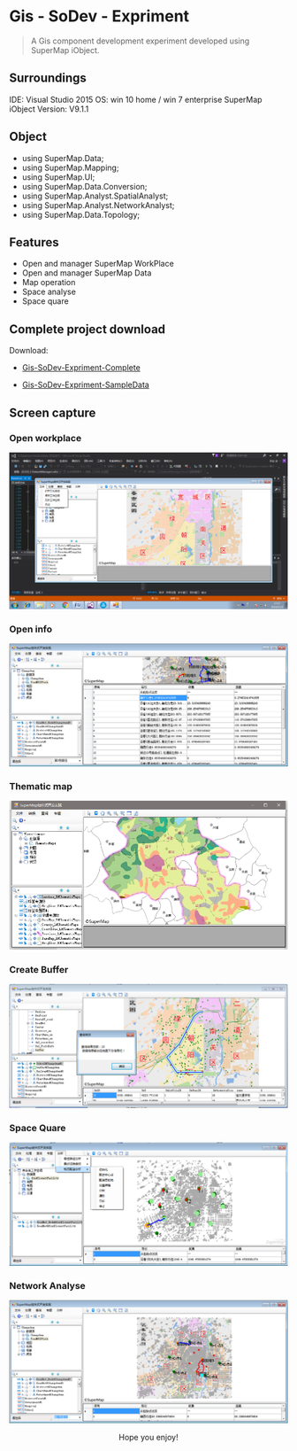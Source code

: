 ﻿# Gis - SoDev - Expriment

> A Gis component development experiment developed using SuperMap iObject.

## Surroundings
IDE: Visual Studio 2015
OS: win 10 home / win 7 enterprise
SuperMap iObject Version: V9.1.1 

## Object
 - using SuperMap.Data;
 - using SuperMap.Mapping;
 - using SuperMap.UI;
 - using SuperMap.Data.Conversion;
 - using SuperMap.Analyst.SpatialAnalyst;
 - using SuperMap.Analyst.NetworkAnalyst;
 - using SuperMap.Data.Topology;

## Features
- Open and manager SuperMap WorkPlace
- Open and manager SuperMap Data
- Map operation
- Space analyse
- Space quare 

## Complete project download

 Download:

 - [Gis-SoDev-Expriment-Complete](https://share.frytea.com/f.php?k=a0def)

 - [Gis-SoDev-Expriment-SampleData](https://share.frytea.com/f.php?k=58c19)

  ## Screen capture

  ### Open workplace

  ![](https://raw.githubusercontent.com/songtianlun/Image-Hosting/image/20190510205300.png)

  ### Open info

  ![](https://raw.githubusercontent.com/songtianlun/Image-Hosting/image/20190510205325.png)

  ### Thematic map 

  ![](https://raw.githubusercontent.com/songtianlun/Image-Hosting/image/20190510205426.png)

  ### Create Buffer
  
  ![](https://raw.githubusercontent.com/songtianlun/Image-Hosting/image/20190510210636.png)

  ### Space Quare

  ![](https://raw.githubusercontent.com/songtianlun/Image-Hosting/image/20190510210711.png)

  ### Network Analyse

  ![](https://raw.githubusercontent.com/songtianlun/Image-Hosting/image/20190510205702.png)


<center>Hope you enjoy!</center>
